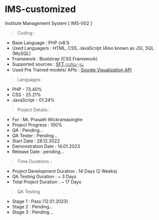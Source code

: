 # IMS-customized
Institute Management System
[ IMS-002 ]

> Coding :
- Base Language : PHP (v8.1)
- Used Language/s : HTML, CSS, JavaScript (Also known as JS), SQL (MySQL)
- Framework : Bootstrap (CSS Framework)
- Supported sources : [SFT තක්සලාව](https://sftthaksalawa.com)
- Used Pre Trained models/ APIs : [Google Visualization API](https://developers.google.com/chart/interactive/docs/reference)

> Languages :
- PHP         - 73.40%
- CSS         - 25.21%
- JavaScript  - 01.24%

> Project Details :
- For : Mr. Prasath Wickramasinghe
- Project Progress : 100%
- QA : Pending...
- QA Tester : Pending...
- Start Date : 28.12.2022
- Demonstration Date : 14.01.2023
- Release Date : pending...

> Time Durations : 
- Project Development Duration : 14 Days (2 Weeks)
- QA Testing Duration : ~ 3 Days
- Total Project Duration : ~ 17 Days

> QA Testing
- Stage 1 : Pass (12.01.2023)
- Stage 2 : Pending...
- Stage 3 : Pending...
